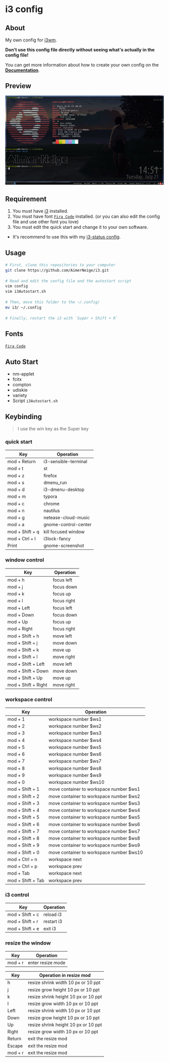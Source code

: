 # i3 config

## About

My own config for [i3wm](https://i3wm.org/).

**Don't use this config file directly without seeing what's actually in the config file!**

You can get more information about how to create your own config on the [**Documentation**](https://i3wm.org/docs/).

## Preview

![](preview.png)

## Requirement

1. You must have [i3](https://i3wm.org/) installed.
2. You must have font [`Fira Code`](https://github.com/tonsky/FiraCode) installed. (or you can also edit the config file and use other font you love)
3. You must edit the quick start and change it to your own software.

- It's recommend to use this with my [i3-status config](https://www.github.com/AimerNeige/i3status).

## Usage

```sh
# First, clone this repositories to your computer
git clone https://github.com/AimerNeige/i3.git

# Read and edit the config file and the autostart script
vim config
vim i3Autostart.sh

# Then, move this folder to the ~/.config/
mv i3/ ~/.config

# Finally, restart the i3 with `Super + Shift + R`
```

## Fonts

[`Fira Code`](https://github.com/tonsky/FiraCode)

## Auto Start

- nm-applet
- fcitx
- compton
- udiskie
- variety
- Script `i3Autostart.sh`

## Keybinding

> I use the win key as the Super key

### quick start

| Key             | Operation            |
| --------------- | -------------------- |
| mod + Return    | i3-sensible-terminal |
| mod + t         | st                   |
| mod + z         | firefox              |
| mod + s         | dmenu_run            |
| mod + d         | i3-dmenu-desktop     |
| mod + m         | typora               |
| mod + c         | chrome               |
| mod + n         | nautilus             |
| mod + g         | netease-cloud-music  |
| mod + a         | gnome-control-center |
| mod + Shift + q | kill focused window  |
| mod + Ctrl + l  | i3lock-fancy         |
| Print           | gnome-screenshot     |

### window control

| Key                 | Operation   |
| ------------------- | ----------- |
| mod + h             | focus left  |
| mod + j             | focus down  |
| mod + k             | focus up    |
| mod + l             | focus right |
| mod + Left          | focus left  |
| mod + Down          | focus down  |
| mod + Up            | focus up    |
| mod + Right         | focus right |
| mod + Shift + h     | move left   |
| mod + Shift + j     | move down   |
| mod + Shift + k     | move up     |
| mod + Shift + l     | move right  |
| mod + Shift + Left  | move left   |
| mod + Shift + Down  | move down   |
| mod + Shift + Up    | move up     |
| mod + Shift + Right | move right  |

### workspace control

| Key               | Operation                                |
| ----------------- | ---------------------------------------- |
| mod + 1           | workspace number $ws1                    |
| mod + 2           | workspace number $ws2                    |
| mod + 3           | workspace number $ws3                    |
| mod + 4           | workspace number $ws4                    |
| mod + 5           | workspace number $ws5                    |
| mod + 6           | workspace number $ws6                    |
| mod + 7           | workspace number $ws7                    |
| mod + 8           | workspace number $ws8                    |
| mod + 9           | workspace number $ws9                    |
| mod + 0           | workspace number $ws10                   |
| mod + Shift + 1   | move container to workspace number $ws1  |
| mod + Shift + 2   | move container to workspace number $ws2  |
| mod + Shift + 3   | move container to workspace number $ws3  |
| mod + Shift + 4   | move container to workspace number $ws4  |
| mod + Shift + 5   | move container to workspace number $ws5  |
| mod + Shift + 6   | move container to workspace number $ws6  |
| mod + Shift + 7   | move container to workspace number $ws7  |
| mod + Shift + 8   | move container to workspace number $ws8  |
| mod + Shift + 9   | move container to workspace number $ws9  |
| mod + Shift + 0   | move container to workspace number $ws10 |
| mod + Ctrl + n    | workspace next                           |
| mod + Ctrl + p    | workspace prev                           |
| mod + Tab         | workspace next                           |
| mod + Shift + Tab | workspace prev                           |

### i3 control

| Key             | Operation  |
| --------------- | ---------- |
| mod + Shift + c | reload i3  |
| mod + Shift + r | restart i3 |
| mod + Shift + e | exit i3    |

### resize the window

| Key     | Operation         |
| ------- | ----------------- |
| mod + r | enter resize mode |

| Key     | Operation in resize mod              |
| ------- | ------------------------------------ |
| h       | resize shrink width 10 px or 10 ppt  |
| j       | resize grow height 10 px or 10 ppt   |
| k       | resize shrink height 10 px or 10 ppt |
| l       | resize grow width 10 px or 10 ppt    |
| Left    | resize shrink width 10 px or 10 ppt  |
| Down    | resize grow height 10 px or 10 ppt   |
| Up      | resize shrink height 10 px or 10 ppt |
| Right   | resize grow width 10 px or 10 ppt    |
| Return  | exit the resize mod                  |
| Escape  | exit the resize mod                  |
| mod + r | exit the resize mod                  |

